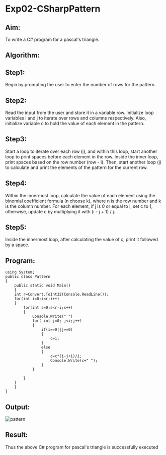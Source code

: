# Exp02-CSharpPattern

## Aim:
To write a C# program for a pascal's triangle.

## Algorithm:

## Step1:
Begin by prompting the user to enter the number of rows for the pattern.

## Step2:
Read the input from the user and store it in a variable row. Initialize loop variables i and j to iterate over rows and columns respectively. Also, initialize variable c to hold the value of each element in the pattern.

## Step3:
Start a loop to iterate over each row (i), and within this loop, start another loop to print spaces before each element in the row. Inside the inner loop, print spaces based on the row number (row - i). Then, start another loop (j) to calculate and print the elements of the pattern for the current row.

## Step4:
Within the innermost loop, calculate the value of each element using the binomial coefficient formula (n choose k), where n is the row number and k is the column number. For each element, if j is 0 or equal to i, set c to 1, otherwise, update c by multiplying it with (i - j + 1) / j.

## Step5:
Inside the innermost loop, after calculating the value of c, print it followed by a space.

## Program:
```
using System;
public class Pattern
{
    public static void Main()
    {
    int r=Convert.ToInt32(Console.ReadLine());
    for(int i=0;i<r;i++)
    {
        for(int s=0;s<r-i;s++)
        {
            Console.Write(" ")
            for( int j=0; j<i;j++)
            {
                if(i==0||j==0)
                {
                    c=1;
                }
                else
                {
                    c=c*(i-j+1)/i;
                    Console.Write(c+" ");
                }
            }

        }
    }   
    }
}

```
## Output:
![pattern](https://github.com/Udhayasankaran04/Exp02-CSharpPattern/assets/119393933/cc221efe-d8bc-44c2-8782-dcba6a59f568)

## Result:

Thus the above C# program for pascal's triangle is successfully executed
